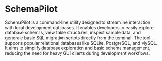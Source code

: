 # SchemaPilot

SchemaPilot is a command-line utility designed to streamline interaction with local development databases. It enables developers to easily explore database schemas, view table structures, inspect sample data, and generate basic SQL migration scripts directly from the terminal. The tool supports popular relational databases like SQLite, PostgreSQL, and MySQL. It aims to simplify database exploration and basic schema management, reducing the need for heavy GUI clients during development workflows.